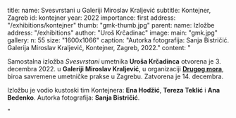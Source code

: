 title:
    name: Svesvrstani u Galeriji Miroslav Kraljević
    subtitle: Kontejner, Zagreb 
id: kontejner
year: 2022
importance: first
address: "/exhibitions/kontejner"
thumb: "gmk-thumb.jpg"
parent:
    name: Izložbe
    address: "/exhibitions"
author: "Uroš Krčadinac"
image:
    main: "gmk.jpg"
gallery:
    n: 55
    size: "1600x1066"
    caption: "Autorka fotografija: Sanja Bistričić. Galerija Miroslav Kraljević, Kontejner, Zagreb, 2022."
content: "<p class='regular'>Samostalna izložba <em>Svesvrstani</em> umetnika <strong>Uroša Krčadinca</strong> otvorena je 3. decembra 2022. u <strong>Galeriji Miroslav Kraljević</strong>, u organizaciji <strong><a href='https://www.kontejner.org/hr/vijesti/izlozba-urosa-krcadinca-svesvrstani-u-gmk-zagreb' target='_blank'>Drugog mora</a></strong>, biroa savremene umetničke prakse u Zagrebu. Zatvorena je 14. decembra.</p>
    <p class='regular'>Izložbu je vodio kustoski tim Kontejnera: <strong>Ena Hodžić</strong>, <strong>Tereza Teklić</strong> i <strong>Ana Bedenko</strong>. Autorka fotografija: <strong>Sanja Bistričić</strong>.</p>"
